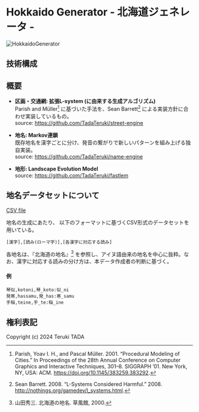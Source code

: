 # Hokkaido Generator - 北海道ジェネレータ -

![HokkaidoGenerator](https://github.com/TadaTeruki/HokkaidoGenerator/assets/69315285/40685a5f-f91d-48a5-8551-54113ee9044d)

## 技術構成

## 概要

- **区画・交通網: 拡張L-system (に由来する生成アルゴリズム)**<br>
Parish and Müller[^pm] に基づいた手法を、Sean Barrett[^barrett] による実装方針に合わせ実装しているもの。<br>
source: https://github.com/TadaTeruki/street-engine

[^pm]: Parish, Yoav I. H., and Pascal Müller. 2001. “Procedural Modeling of Cities.” In Proceedings of the 28th Annual Conference on Computer Graphics and Interactive Techniques, 301–8. SIGGRAPH ’01. New York, NY, USA: ACM. https://doi.org/10.1145/383259.383292. 

[^barrett]: Sean Barrett. 2008. “L-Systems Considered Harmful.” 2008. http://nothings.org/gamedev/l_systems.html. 

- **地名: Markov連鎖**<br>
既存地名を漢字ごとに分け、発音の繋がりで新しいパターンを組み上げる独自実装。<br>
source: https://github.com/TadaTeruki/name-engine

- **地形: Landscape Evolution Model**<br>
source: https://github.com/TadaTeruki/fastlem

## 地名データセットについて

[CSV file](https://github.com/TadaTeruki/HokkaidoGenerator/blob/main/dogen-frontend/static/dataset/placenames.csv)

地名の生成にあたり、
以下のフォーマットに基づくCSV形式のデータセットを用いている。

```
[漢字],[読み(ローマ字)],[各漢字に対応する読み]
```

各地名は、『北海道の地名』[^1] を参照し、アイヌ語由来の地名を中心に抜粋。なお、漢字に対応する読みの分け方は、本データ作成者の判断に基づく。

#### 例

```
琴似,kotoni,琴_koto:似_ni
発寒,hassamu,発_has:寒_samu
手稲,teine,手_te:稲_ine
```

[^1]: 山田秀三. 北海道の地名. 草風館, 2000.

## 権利表記

Copyright (c) 2024 Teruki TADA

